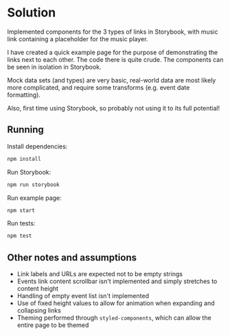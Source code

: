 # Solution

Implemented components for the 3 types of links in Storybook, with music link containing a placeholder for the music player.

I have created a quick example page for the purpose of demonstrating the links next to each other.
The code there is quite crude. The components can be seen in isolation in Storybook.

Mock data sets (and types) are very basic, real-world data are most likely more complicated, and require some transforms (e.g. event date formatting).

Also, first time using Storybook, so probably not using it to its full potential!

## Running

Install dependencies:

```sh
npm install
```

Run Storybook:

```sh
npm run storybook
```

Run example page:

```sh
npm start
```

Run tests:

```sh
npm test
```

## Other notes and assumptions

- Link labels and URLs are expected not to be empty strings
- Events link content scrollbar isn't implemented and simply stretches to content height
- Handling of empty event list isn't implemented
- Use of fixed height values to allow for animation when expanding and collapsing links
- Theming performed through `styled-components`, which can allow the entire page to be themed
